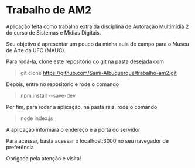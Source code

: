 # Trabalho de AM2
Aplicação feita como trabalho extra da disciplina de Autoração Multimídia 2 do curso de Sistemas e Mídias Digitais.

Seu objetivo é apresentar um pouco da minha aula de campo para o Museu de Arte da UFC (MAUC).

Para rodá-la, clone este repositório do git na pasta desejada com

> git clone https://github.com/Sami-Albuquerque/trabalho-am2.git

Depois, entre no repositório e rode o comando

> npm install --save-dev

Por fim, para rodar a aplicação, na pasta raiz, rode o comando

> node index.js

A aplicação informará o endereço e a porta do servidor

Para acessar, basta acessar o localhost:3000 no seu navegador de preferência

Obrigada pela atenção e visita!